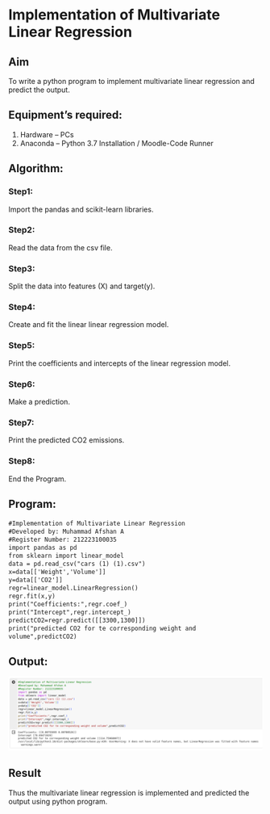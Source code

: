 # Implementation of Multivariate Linear Regression
## Aim
To write a python program to implement multivariate linear regression and predict the output.
## Equipment’s required:
1.	Hardware – PCs
2.	Anaconda – Python 3.7 Installation / Moodle-Code Runner
## Algorithm:
### Step1:
Import the pandas and scikit-learn libraries.

### Step2:
Read the data from the csv file.

### Step3:
Split the data into features (X) and target(y).

### Step4:
Create and fit the linear linear regression model.

### Step5:
Print the coefficients and intercepts of the linear regression model.

### Step6:
Make a prediction.

### Step7:
Print the predicted CO2 emissions.

### Step8:
End the Program.

## Program:
```
#Implementation of Multivariate Linear Regression
#Developed by: Muhammad Afshan A
#Register Number: 212223100035
import pandas as pd
from sklearn import linear_model
data = pd.read_csv("cars (1) (1).csv")
x=data[['Weight','Volume']]
y=data[['CO2']]
regr=linear_model.LinearRegression()
regr.fit(x,y)
print("Coefficients:",regr.coef_)
print("Intercept",regr.intercept_)
predictCO2=regr.predict([[3300,1300]])
print("predicted CO2 for te corresponding weight and volume",predictCO2)

```
## Output:
![Alt text](exp-10.png)

## Result
Thus the multivariate linear regression is implemented and predicted the output using python program.